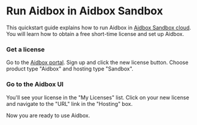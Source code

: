# Run Aidbox in Aidbox Sandbox

This quickstart guide explains how to run Aidbox in [Aidbox Sandbox cloud](https://aidbox.app). You will learn how to obtain a free short-time license and set up Aidbox.

### Get a license

Go to the [Aidbox portal](https://aidbox.app). Sign up and click the new license button. Choose product type "Aidbox" and hosting type "Sandbox".

### Go to the Aidbox UI

You'll see your license in the "My Licenses" list. Click on your new license and navigate to the "URL" link in the "Hosting" box.

Now you are ready to use Aidbox.

